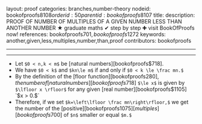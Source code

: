 layout: proof
categories: branches,number-theory
nodeid: bookofproofs$8108
orderid: 50
parentid: bookofproofs$8107
title: 
description: PROOF OF NUMBER OF MULTIPLES OF A GIVEN NUMBER LESS THAN ANOTHER NUMBER &#9733; graduate maths &#10004; step by step &#10010; visit BookOfProofs now!
references: bookofproofs$701,bookofproofs$1272
keywords: another,given,less,multiples,number,than,proof
contributors: bookofproofs

---


---

* Let `$0 < n,k < m$` be [natural numbers][bookofproofs$718].
* We have `$0 < k$` and `$kn\le m$` if and only if `$0 < k \le \frac mn.$`
* By the definition of the [floor function][bookofproofs$280], the number of [natural numbers][bookofproofs$718] `$\le x$` is given by `$\lfloor x \rfloor$` for any given [real number][bookofproofs$1105] `$x > 0.$`
* Therefore, if we set `$k=\left\lfloor \frac mn\right\rfloor,$` we get the number of the [positive][bookofproofs$1075] [multiples][bookofproofs$700] of `$n$` smaller or equal `$m.$`
